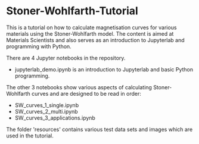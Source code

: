 # Stoner-Wohlfarth-Tutorial

This is a tutorial on how to calculate magnetisation curves for various materials using the Stoner-Wohlfarth model. The content is aimed at Materials Scientists and also serves as an introduction to Jupyterlab and programming with Python.

There are 4 Jupyter notebooks in the repository. 

- jupyterlab_demo.ipynb is an introduction to Jupyterlab and basic Python programming.

The other 3 notebooks show various aspects of calculating Stoner-Wohlfarth curves and are designed to be read in order:

- SW_curves_1_single.ipynb
- SW_curves_2_multi.ipynb
- SW_curves_3_applications.ipynb

The folder 'resources' contains various test data sets and images which are used in the tutorial.
